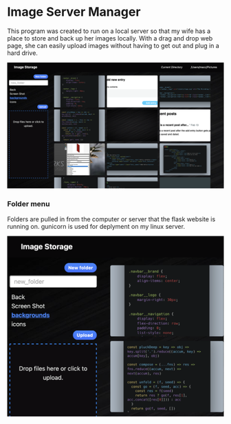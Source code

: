 # Image Server Manager

This program was created to run on a local server so that my wife has a place to store and back up her images locally. With a drag and drop web page, she can easily upload images without having to get out and plug in a hard drive.


![image](static/images/app-img.png)

### Folder menu
Folders are pulled in from the computer or server that the flask website is running on. gunicorn is used for deplyment on my linux server.

![image](static/images/crop_img.png)